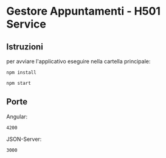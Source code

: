 # Gestore Appuntamenti - H501 Service

## Istruzioni
  per avviare l'applicativo eseguire nella cartella principale:
  
  ```console
  npm install
  ```
  
  ```console
  npm start
  ```

## Porte
  Angular:
  ```console
  4200
  ```

  JSON-Server:
  ```console
  3000
  ```
